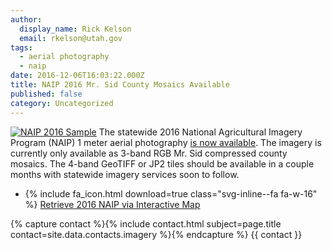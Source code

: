 ```yaml
---
author:
  display_name: Rick Kelson
  email: rkelson@utah.gov
tags:
  - aerial photography
  - naip
date: 2016-12-06T16:03:22.000Z
title: NAIP 2016 Mr. Sid County Mosaics Available
published: false
category: Uncategorized
---
```


[![NAIP 2016 Sample](/images/404.png "view project area map")](/images/404.png)
The statewide 2016 National Agricultural Imagery Program (NAIP) 1 meter aerial photography
<a href="{% link data/aerial-photography/naip/index.html %}">is
now available</a>. The imagery is currently only available as 3-band RGB Mr. Sid compressed county mosaics. The 4-band GeoTIFF or JP2 tiles should be available in a couple months with statewide imagery services soon to follow.

<ul class="dotless">
  <li>{% include fa_icon.html download=true class="svg-inline--fa fa-w-16" %} <a href="https://raster.utah.gov/?cat=NAIP%202016%20(1m)">Retrieve 2016 NAIP via Interactive Map</a></li>
</ul>

{% capture contact %}{% include contact.html subject=page.title contact=site.data.contacts.imagery %}{% endcapture %}
{{ contact }}
